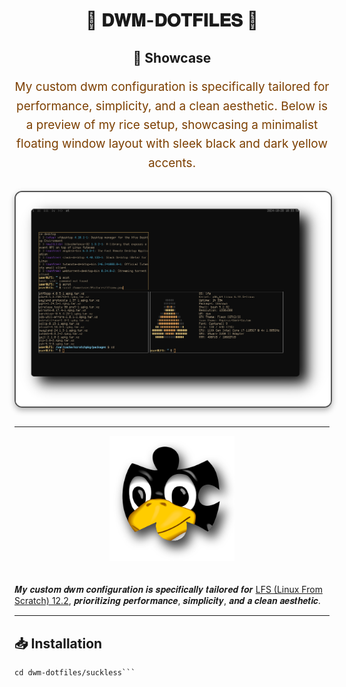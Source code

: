 <div align="center">
  <h1>🌟 <strong>𝐃𝐖𝐌-𝐃𝐎𝐓𝐅𝐈𝐋𝐄𝐒</strong> 🌟</h1>
</div>

<div align="center" style="margin: 30px 0;">
  <h2>🎨 Showcase</h2>
  <p style="font-size: 19px; line-height: 1.6; color: #7c3f00;">
    My custom dwm configuration is specifically tailored for performance, simplicity, and a clean aesthetic.  
    Below is a preview of my rice setup, showcasing a minimalist floating window layout with sleek black and dark yellow accents.
  </p>
  <img src="pictures/lfsnew.png" alt="Rice Setup Preview" width="600" style="display: block; margin: 29px auto; border: 2px solid #555; border-radius: 12px; box-shadow: 0 4px 10px rgba(0, 0, 0, 0.3);">
</div>

---

<div align="center">
  <img src="pictures/lfs.png" alt="LFS Logo" width="200" style="margin-bottom: 20px;">
</div>

𝑴𝒚 𝒄𝒖𝒔𝒕𝒐𝒎 𝒅𝒘𝒎 𝒄𝒐𝒏𝒇𝒊𝒈𝒖𝒓𝒂𝒕𝒊𝒐𝒏 𝒊𝒔 𝒔𝒑𝒆𝒄𝒊𝒇𝒊𝒄𝒂𝒍𝒍𝒚 𝒕𝒂𝒊𝒍𝒐𝒓𝒆𝒅 𝒇𝒐𝒓 
[LFS (Linux From Scratch) 12.2](https://www.linuxfromscratch.org/lfs/view/stable/), 
𝒑𝒓𝒊𝒐𝒓𝒊𝒕𝒊𝒛𝒊𝒏𝒈 𝒑𝒆𝒓𝒇𝒐𝒓𝒎𝒂𝒏𝒄𝒆, 𝒔𝒊𝒎𝒑𝒍𝒊𝒄𝒊𝒕𝒚, 𝒂𝒏𝒅 𝒂 𝒄𝒍𝒆𝒂𝒏 𝒂𝒆𝒔𝒕𝒉𝒆𝒕𝒊𝒄.

---

## 📥 **Installation**

```git clone https://github.com/user7210unix/dwm-dotfiles.git
cd dwm-dotfiles/suckless```
